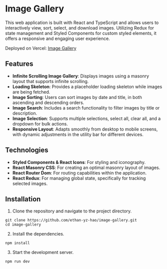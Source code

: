 # Image Gallery

This web application is built with React and TypeScript and allows users to interactively view, sort, select, and download images. Utilizing Redux for state management and Styled Components for custom styled elements, it offers a responsive and engaging user experience.

Deployed on Vercel: [Image Gallery](https://image-gallery-kappa-six.vercel.app/)

## Features
- **Infinite Scrolling Image Gallery**: Displays images using a masonry layout that supports infinite scrolling.
- **Loading Skeleton**: Provides a placeholder loading skeleton while images are being fetched.
- **Image Sorting**: Users can sort images by date and title, in both ascending and descending orders.
- **Image Search**: Includes a search functionality to filter images by title or description.
- **Image Selection**: Supports multiple selections, select all, clear all, and a dropdown for bulk actions.
- **Responsive Layout**: Adapts smoothly from desktop to mobile screens, with dynamic adjustments in the utility bar for different devices.

## Technologies

- **Styled Components & React Icons**: For styling and iconography.
- **React Masonry CSS**: For creating an optimal masonry layout of images.
- **React Router Dom**: For routing capabilities within the application.
- **React Redux**: For managing global state, specifically for tracking selected images.

## Installation

1. Clone the repository and navigate to the project directory.
```
git clone https://github.com/ethan-yz-hao/image-gallery.git
cd image-gallery
```

2. Install the dependencies.
```
npm install
```

3. Start the development server.
```
npm run dev
```
